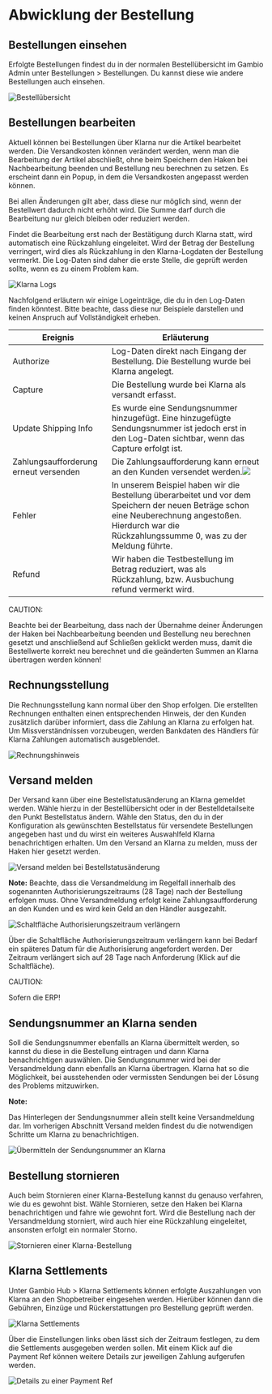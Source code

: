 # Abwicklung der Bestellung 

## Bestellungen einsehen 

Erfolgte Bestellungen findest du in der normalen Bestellübersicht im Gambio Admin unter Bestellungen \> Bestellungen. Du kannst diese wie andere Bestellungen auch einsehen.

![](Bilder/klarna_20180111_028.png "Bestellübersicht")

## Bestellungen bearbeiten 

Aktuell können bei Bestellungen über Klarna nur die Artikel bearbeitet werden. Die Versandkosten können verändert werden, wenn man die Bearbeitung der Artikel abschließt, ohne beim Speichern den Haken bei Nachbearbeitung beenden und Bestellung neu berechnen zu setzen. Es erscheint dann ein Popup, in dem die Versandkosten angepasst werden können.

Bei allen Änderungen gilt aber, dass diese nur möglich sind, wenn der Bestellwert dadurch nicht erhöht wird. Die Summe darf durch die Bearbeitung nur gleich bleiben oder reduziert werden.

Findet die Bearbeitung erst nach der Bestätigung durch Klarna statt, wird automatisch eine Rückzahlung eingeleitet. Wird der Betrag der Bestellung verringert, wird dies als Rückzahlung in den Klarna-Logdaten der Bestellung vermerkt. Die Log-Daten sind daher die erste Stelle, die geprüft werden sollte, wenn es zu einem Problem kam.

![](Bilder/klarna_20180111_036.png "Klarna Logs")

Nachfolgend erläutern wir einige Logeinträge, die du in den Log-Daten finden könntest. Bitte beachte, dass diese nur Beispiele darstellen und keinen Anspruch auf Vollständigkeit erheben.

|Ereignis|Erläuterung|
|--------|-----------|
|Authorize|Log-Daten direkt nach Eingang der Bestellung. Die Bestellung wurde bei Klarna angelegt.|
|Capture|Die Bestellung wurde bei Klarna als versandt erfasst.|
|Update Shipping Info|Es wurde eine Sendungsnummer hinzugefügt. Eine hinzugefügte Sendungsnummer ist jedoch erst in den Log-Daten sichtbar, wenn das Capture erfolgt ist.|
|Zahlungsaufforderung erneut versenden|Die Zahlungsaufforderung kann erneut an den Kunden versendet werden.![](Bilder/klarna_20180111_035.png)|
|Fehler|In unserem Beispiel haben wir die Bestellung überarbeitet und vor dem Speichern der neuen Beträge schon eine Neuberechnung angestoßen. Hierdurch war die Rückzahlungssumme 0, was zu der Meldung führte.|
|Refund|Wir haben die Testbestellung im Betrag reduziert, was als Rückzahlung, bzw. Ausbuchung refund vermerkt wird.|

CAUTION:

Beachte bei der Bearbeitung, dass nach der Übernahme deiner Änderungen der Haken bei Nachbearbeitung beenden und Bestellung neu berechnen gesetzt und anschließend auf Schließen geklickt werden muss, damit die Bestellwerte korrekt neu berechnet und die geänderten Summen an Klarna übertragen werden können!

## Rechnungsstellung 

Die Rechnungsstellung kann normal über den Shop erfolgen. Die erstellten Rechnungen enthalten einen entsprechenden Hinweis, der den Kunden zusätzlich darüber informiert, dass die Zahlung an Klarna zu erfolgen hat. Um Missverständnissen vorzubeugen, werden Bankdaten des Händlers für Klarna Zahlungen automatisch ausgeblendet.

![](Bilder/klarna_20180111_037.png "Rechnungshinweis")

## Versand melden 

Der Versand kann über eine Bestellstatusänderung an Klarna gemeldet werden. Wähle hierzu in der Bestellübersicht oder in der Bestelldetailseite den Punkt Bestellstatus ändern. Wähle den Status, den du in der Konfiguration als gewünschten Bestellstatus für versendete Bestellungen angegeben hast und du wirst ein weiteres Auswahlfeld Klarna benachrichtigen erhalten. Um den Versand an Klarna zu melden, muss der Haken hier gesetzt werden.

![](Bilder/klarna_20180111_029.png "Versand melden bei Bestellstatusänderung")

**Note:** Beachte, dass die Versandmeldung im Regelfall innerhalb des sogenannten Authorisierungszeitraums \(28 Tage\) nach der Bestellung erfolgen muss. Ohne Versandmeldung erfolgt keine Zahlungsaufforderung an den Kunden und es wird kein Geld an den Händler ausgezahlt.

![](Bilder/klarna/20190812_019_.png "Schaltfläche Authorisierungszeitraum
        verlängern")

Über die Schaltfläche Authorisierungszeitraum verlängern kann bei Bedarf ein späteres Datum für die Authorisierung angefordert werden. Der Zeitraum verlängert sich auf 28 Tage nach Anforderung \(Klick auf die Schaltfläche\).

CAUTION:

Sofern die ERP!

## Sendungsnummer an Klarna senden 

Soll die Sendungsnummer ebenfalls an Klarna übermittelt werden, so kannst du diese in die Bestellung eintragen und dann Klarna benachrichtigen auswählen. Die Sendungsnummer wird bei der Versandmeldung dann ebenfalls an Klarna übertragen. Klarna hat so die Möglichkeit, bei ausstehenden oder vermissten Sendungen bei der Lösung des Problems mitzuwirken.

**Note:**

Das Hinterlegen der Sendungsnummer allein stellt keine Versandmeldung dar. Im vorherigen Abschnitt Versand melden findest du die notwendigen Schritte um Klarna zu benachrichtigen.

![](Bilder/klarna_20180111_030.png "Übermitteln der Sendungsnummer an Klarna")

## Bestellung stornieren 

Auch beim Stornieren einer Klarna-Bestellung kannst du genauso verfahren, wie du es gewohnt bist. Wähle Stornieren, setze den Haken bei Klarna benachrichtigen und fahre wie gewohnt fort. Wird die Bestellung nach der Versandmeldung storniert, wird auch hier eine Rückzahlung eingeleitet, ansonsten erfolgt ein normaler Storno.

![](Bilder/klarna_20180111_031.png "Stornieren einer Klarna-Bestellung")

## Klarna Settlements 

Unter Gambio Hub \> Klarna Settlements können erfolgte Auszahlungen von Klarna an den Shopbetreiber eingesehen werden. Hierüber können dann die Gebühren, Einzüge und Rückerstattungen pro Bestellung geprüft werden.

![](Bilder/041_KlarnaSettlements.png "Klarna Settlements")

Über die Einstellungen links oben lässt sich der Zeitraum festlegen, zu dem die Settlements ausgegeben werden sollen. Mit einem Klick auf die Payment Ref können weitere Details zur jeweiligen Zahlung aufgerufen werden.

![](Bilder/042_PaymentRefs.png "Details zu einer Payment Ref")



